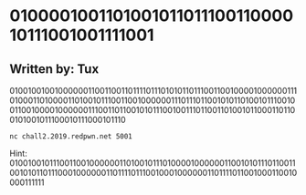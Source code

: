 # 010000100110100101101110011000010111001001111001

## Written by: Tux

0100100100100000011001100110111101110101011011100110010000100000011101000110100001101001011100110010000001110111011001010110100101110010011001000010000001110011011001010111001001110110011010010110001101100101001011100010111000101110

`nc chall2.2019.redpwn.net 5001`

Hint:
010010010111001100100000011010010111010000100000011001010111011001100101011011100010000001101111011100100010000001101111011001000110010000111111
